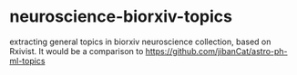 # neuroscience-biorxiv-topics
extracting general topics in biorxiv neuroscience collection, based on Rxivist. It would be a comparison to https://github.com/jibanCat/astro-ph-ml-topics
